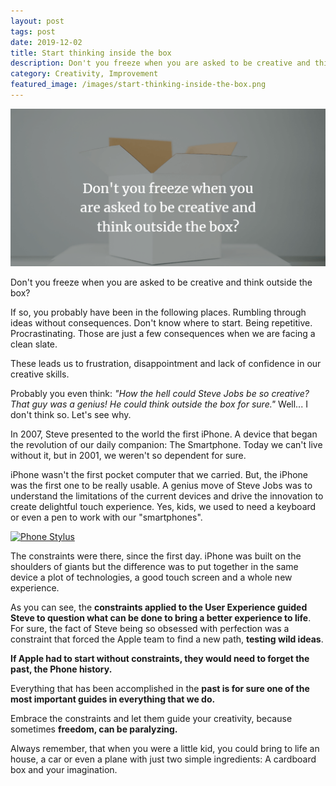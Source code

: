 ```yaml
---
layout: post
tags: post
date: 2019-12-02
title: Start thinking inside the box
description: Don't you freeze when you are asked to be creative and think outside the box? These leads us to frustration, disappointment and lack of confidence in our creative skills.
category: Creativity, Improvement
featured_image: /images/start-thinking-inside-the-box.png
---
```


![Don't you freeze when you are asked to be creative and think outside the box?](/images/start-thinking-inside-the-box.png)

Don't you freeze when you are asked to be creative and think outside the box?

If so, you probably have been in the following places. Rumbling through ideas without consequences. Don't know where to start. Being repetitive. Procrastinating. Those are just a few consequences when we are facing a clean slate.

These leads us to frustration, disappointment and lack of confidence in our creative skills.

Probably you even think: _"How the hell could Steve Jobs be so creative? That guy was a genius! He could think outside the box for sure."_ Well... I don't think so. Let's see why.

In 2007, Steve presented to the world the first iPhone. A device that began the revolution of our daily companion: The Smartphone. Today we can't live without it, but in 2001, we weren't so dependent for sure.

iPhone wasn't the first pocket computer that we carried. But, the iPhone was the first one to be really usable. A genius move of Steve Jobs was to understand the limitations of the current devices and drive the innovation to create delightful touch experience. Yes, kids, we used to need a keyboard or even a pen to work with our "smartphones".

[![Phone Stylus](https://upload.wikimedia.org/wikipedia/commons/thumb/e/e8/HTC_Touch2_used_with_a_stylus.jpg/1280px-HTC_Touch2_used_with_a_stylus.jpg)](https://pt.wikipedia.org/wiki/Stylus)

The constraints were there, since the first day. iPhone was built on the shoulders of giants but the difference was to put together in the same device a plot of technologies, a good touch screen and a whole new experience.

As you can see, the **constraints applied to the User Experience guided Steve to question what can be done to bring a better experience to life**. For sure, the fact of Steve being so obsessed with perfection was a constraint that forced the Apple team to find a new path, **testing wild ideas**.

**If Apple had to start without constraints, they would need to forget the past, the Phone history.**

Everything that has been accomplished in the **past is for sure one of the most important guides in everything that we do.**

Embrace the constraints and let them guide your creativity, because sometimes **freedom, can be paralyzing.**

Always remember, that when you were a little kid, you could bring to life an house, a car or even a plane with just two simple ingredients: A cardboard box and your imagination.
